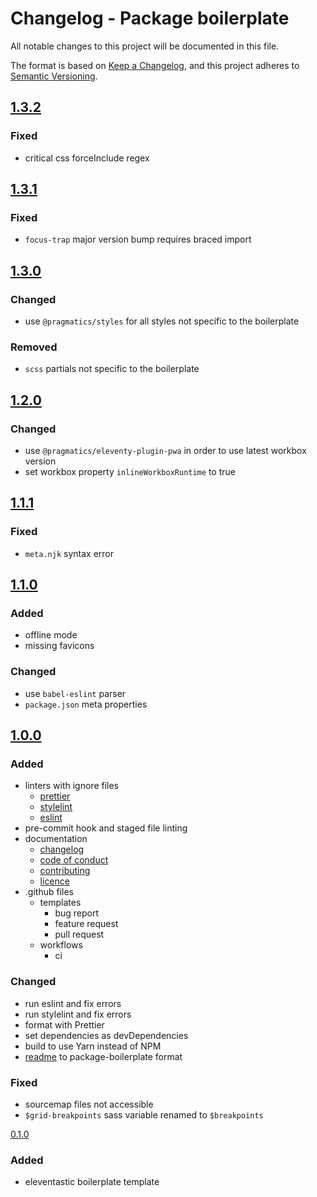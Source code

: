 # Changelog - Package boilerplate

All notable changes to this project will be documented in this file.

The format is based on [Keep a Changelog](https://keepachangelog.com/en/1.0.0/),
and this project adheres to [Semantic Versioning](https://semver.org/spec/v2.0.0.html).

## [1.3.2]

### Fixed

- critical css forceInclude regex

## [1.3.1]

### Fixed

- `focus-trap` major version bump requires braced import

## [1.3.0]

### Changed

- use `@pragmatics/styles` for all styles not specific to the boilerplate

### Removed

- `scss` partials not specific to the boilerplate

## [1.2.0]

### Changed

- use `@pragmatics/eleventy-plugin-pwa` in order to use latest workbox version
- set workbox property `inlineWorkboxRuntime` to true

## [1.1.1]

### Fixed

- `meta.njk` syntax error

## [1.1.0]

### Added

- offline mode
- missing favicons

### Changed

- use `babel-eslint` parser
- `package.json` meta properties

## [1.0.0]

### Added

- linters with ignore files
  - [prettier](.prettierrc.yml)
  - [stylelint](.stylelintrc.yml)
  - [eslint](.eslintrc.yml)
- pre-commit hook and staged file linting
- documentation
  - [changelog](CHANGELOG.md)
  - [code of conduct](CODE_OF_CONDUCT.md)
  - [contributing](CONTRIBUTING.md)
  - [licence](LICENSE.md)
- .github files
  - templates
    - bug report
    - feature request
    - pull request
  - workflows
    - ci

### Changed

- run eslint and fix errors
- run stylelint and fix errors
- format with Prettier
- set dependencies as devDependencies
- build to use Yarn instead of NPM
- [readme](README.md) to package-boilerplate format

### Fixed

- sourcemap files not accessible
- `$grid-breakpoints` sass variable renamed to `$breakpoints`

[0.1.0]

### Added

- eleventastic boilerplate template

[1.3.2]: https://github.com/pvds/package-boilerplate/tree/1.3.2
[1.3.1]: https://github.com/pvds/package-boilerplate/tree/1.3.1
[1.3.0]: https://github.com/pvds/package-boilerplate/tree/1.3.0
[1.2.0]: https://github.com/pvds/package-boilerplate/tree/1.2.0
[1.1.1]: https://github.com/pvds/package-boilerplate/tree/1.1.1
[1.1.0]: https://github.com/pvds/package-boilerplate/tree/1.1.0
[1.0.0]: https://github.com/pvds/package-boilerplate/tree/1.0.0
[0.1.0]: https://github.com/pvds/package-boilerplate/tree/0.1.0
[package-boilerplate]: https://github.com/pvds/package-boilerplate
